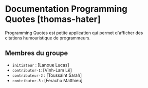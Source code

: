 # Documentation Programming Quotes [thomas-hater]

Programming Quotes est petite application qui permet d'afficher des citations humouristique de programmeurs. 

## Membres du groupe

- `initiateur` : [Lanoue Lucas]
- `contributor-1`: [Vinh-Lam Lê]
- `contributeur-2` : [Toussaint Sarah]
- `contributor-3` : [Feracho Matthieu]



